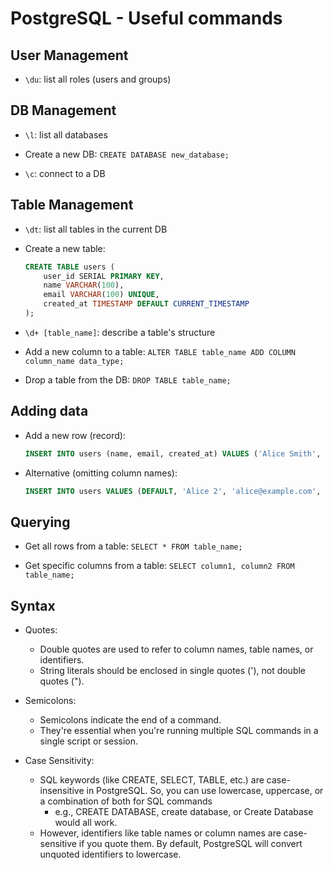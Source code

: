 


# PostgreSQL - Useful commands




## User Management

- `\du`: list all roles (users and groups)



## DB Management

- `\l`: list all databases

- Create a new DB: `CREATE DATABASE new_database;`

- `\c`: connect to a DB



## Table Management

- `\dt`: list all tables in the current DB

- Create a new table: 

    ```sql
    CREATE TABLE users (
        user_id SERIAL PRIMARY KEY,
        name VARCHAR(100),
        email VARCHAR(100) UNIQUE,
        created_at TIMESTAMP DEFAULT CURRENT_TIMESTAMP
    );
    ```

- `\d+ [table_name]`: describe a table's structure

- Add a new column to a table: `ALTER TABLE table_name ADD COLUMN column_name data_type;`

- Drop a table from the DB: `DROP TABLE table_name;`



## Adding data


- Add a new row (record):

    ```sql
    INSERT INTO users (name, email, created_at) VALUES ('Alice Smith', 'alice@example.com', '2024-01-15');
    ```

- Alternative (omitting column names):

    ```sql
    INSERT INTO users VALUES (DEFAULT, 'Alice 2', 'alice@example.com', DEFAULT);
    ```


## Querying


- Get all rows from a table: `SELECT * FROM table_name;`

- Get specific columns from a table: `SELECT column1, column2 FROM table_name;`



## Syntax

- Quotes: 
    - Double quotes are used to refer to column names, table names, or identifiers.
    - String literals should be enclosed in single quotes ('), not double quotes ("). 


- Semicolons: 
    - Semicolons indicate the end of a command.
    - They're essential when you're running multiple SQL commands in a single script or session.


- Case Sensitivity:
    - SQL keywords (like CREATE, SELECT, TABLE, etc.) are case-insensitive in PostgreSQL. So, you can use lowercase, uppercase, or a combination of both for SQL commands 
        - e.g., CREATE DATABASE, create database, or Create Database would all work.
    - However, identifiers like table names or column names are case-sensitive if you quote them. By default, PostgreSQL will convert unquoted identifiers to lowercase.


